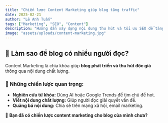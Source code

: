 ```yaml
---
title: "Chiến lược Content Marketing giúp blog tăng traffic"
date: 2025-02-21
author: "Lê Anh Tuấn"
tags: ["Marketing", "SEO", "Content"]
description: "Hướng dẫn xây dựng nội dung thu hút và tối ưu SEO để tăng traffic cho blog."
image: "assets/uploads/content-marketing.jpg"
---
```


## 📌 Làm sao để blog có nhiều người đọc?

Content Marketing là chìa khóa giúp **blog phát triển và thu hút độc giả** thông qua nội dung chất lượng.

### 🔹 Những chiến lược quan trọng:
- **Nghiên cứu từ khóa:** Dùng AI hoặc Google Trends để tìm chủ đề hot.
- **Viết nội dung chất lượng:** Giúp người đọc giải quyết vấn đề.
- **Quảng bá nội dung:** Chia sẻ trên mạng xã hội, email marketing.

📌 **Bạn đã có chiến lược content marketing cho blog của mình chưa?**